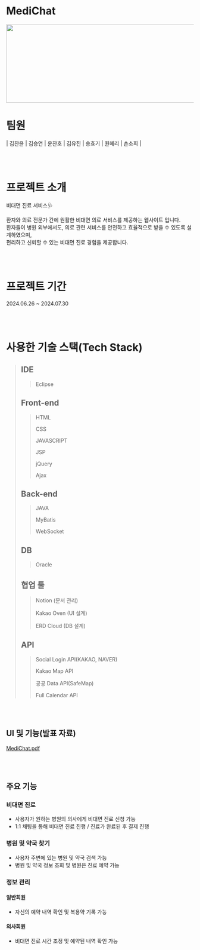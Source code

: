 # MediChat
<img src="https://github.com/chanyun95/MediChat/blob/main/MediChat/src/main/resources/static/images/logo.png?raw=true" width="660px" height="210px">

# 팀원
|      김찬윤       |          김승연         |       윤찬호         |      김유진       |          송효기         |       원혜리         |      손소희       |

<br><br>

# 프로젝트 소개
비대면 진료 서비스🩺<p>
환자와 의료 전문가 간에 원활한 비대면 의료 서비스를 제공하는 웹사이트 입니다.<br>
환자들이 병원 외부에서도, 의료 관련 서비스를 안전하고 효율적으로 받을 수 있도록 설계하였으며,<br>
편리하고 신뢰할 수 있는 비대면 진료 경험을 제공합니다.

<br><br>

# 프로젝트 기간
2024.06.26 ~ 2024.07.30

<br><br>

# 사용한 기술 스택(Tech Stack)
>## IDE
 >> Eclipse
> > 
>## Front-end
 >> HTML
> > 
 >> CSS
> > 
 >> JAVASCRIPT
> >
 >> JSP
> >
 >> jQuery
> >
 >> Ajax
> > 
>## Back-end
 >> JAVA
> >
 >> MyBatis
> >
 >> WebSocket
> > 
>## DB
 >> Oracle
> >
> ## 협업 툴
 >> Notion (문서 관리)
> > 
 >> Kakao Oven (UI 설계)
> > 
 >> ERD Cloud (DB 설계)
> >
>## API
 >> Social Login API(KAKAO, NAVER)
> >
 >> Kakao Map API
> >
 >> 공공 Data API(SafeMap)
> >
 >> Full Calendar API
> >

<br><br>

## UI 및 기능(발표 자료)
[MediChat.pdf](https://github.com/chanyun95/MediChat/raw/main/MediChat.pdf)

<br><br>

## 주요 기능
### 비대면 진료
 - 사용자가 원하는 병원의 의사에게 비대면 진료 신청 가능
 - 1:1 채팅을 통해 비대면 진료 진행 / 진료가 완료된 후 결제 진행
### 병원 및 약국 찾기
 - 사용자 주변에 있는 병원 및 약국 검색 가능
 - 병원 및 약국 정보 조회 및 병원은 진료 예약 가능
### 정보 관리
 #### 일반회원
  - 자신의 예약 내역 확인 및 복용약 기록 가능
 #### 의사회원
  - 비대면 진료 시간 조정 및 예약된 내역 확인 가능

